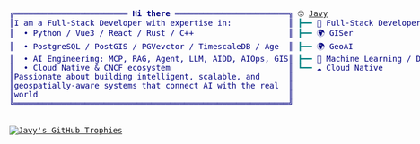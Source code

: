 <div style="text-align: center;">
<pre style="font-family:Menlo,'DejaVu Sans Mono',consolas,'Courier New',monospace; display:inline-block; text-align:left;">
<span style="color: #000080">╔════════════════════════ </span><span style="color: #000080; font-weight: bold">Hi there</span><span style="color: #000080"> ════════════════════════╗</span> 🤓 <a href="https://metageo.cloud/">Javy</a>                 
<span style="color: #000080">║I am a Full-Stack Developer with expertise in:            <span style="color: #000080">║</span> <span style="color: #008080">┣━━ </span>🔧 Full-Stack Developer
<span style="color: #000080">║  • Python / Vue3 / React / Rust / C++                    <span style="color: #000080">║</span> <span style="color: #008080">┣━━ </span>🌍 GISer
<span style="color: #000080">║  • PostgreSQL / PostGIS / PGVevctor / TimescaleDB / Age  <span style="color: #000080">║</span> <span style="color: #008080">┣━━ </span>🌍 GeoAI
<span style="color: #000080">║  • AI Engineering: MCP, RAG, Agent, LLM, AIDD, AIOps, GIS<span style="color: #000080">║</span> <span style="color: #008080">┣━━ </span>🤖 Machine Learning / Deep Learning
<span style="color: #000080">║  • Cloud Native & CNCF ecosystem                         <span style="color: #000080">║</span> <span style="color: #008080">┗━━ </span>☁ Cloud Native
<span style="color: #000080">║Passionate about building intelligent, scalable, and      <span style="color: #000080">║</span> <span style="color: #008080"> 
<span style="color: #000080">║geospatially-aware systems that connect AI with the real  <span style="color: #000080">║</span> <span style="color: #008080"> 
<span style="color: #000080">║world                                                     <span style="color: #000080">║</span> <span style="color: #008080"> 
<span style="color: #000080">╚══════════════════════════════════════════════════════════╝</span> <span style="color: #008080">

<a href="https://github.com/ryo-ma/github-profile-trophy">
<img src="https://github-profile-trophy-five-sandy.vercel.app/api?username=javyxu&theme=light&margin-w=15&margin-h=15&row=2&column=5&no-bg=true&no-frame=true" alt="Javy's GitHub Trophies" />
</a>
</pre>
</div>
